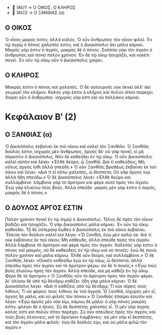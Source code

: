   - 📁 *1AV/1* → Ο ΟΙΚΟΣ, Ο ΚΛΗΡΟΣ  
  - 📁 *1AV/2* → Ο ΞΑΝΘΙΑΣ (α)  

## Ο ΟΙΚΟΣ

Ὁ οἶκος μικρός ἐστιν, ἀλλὰ καλός. Ὁ οὖν ἄνθρωπος τὸν οἶκον φιλεῖ. Ἐν τῷ ἀγρῷ ὁ πόνος χαλεπός ἐστιν, καὶ ὁ Δικαιόπολις ἀεὶ μάλα κάμνει. Μικρὸς γάρ ἐστιν ὁ ἀγρός, μακρὸς δὲ ὁ πόνος. Σκάπτει γὰρ τὸν ἀγρὸν ὁ ἄνθρωπος καὶ πονεῖ πολὺν χρόνον. Ἐν δὲ τῷ οἴκῳ ἡσυχάζει, καὶ οὐκέτι πονεῖ. Ἐν οὖν τῷ οἴκῳ οὖν ὁ Δικαιόπολις χαίρει. 

## Ο ΚΛΗΡΟΣ

Μακρός ἐστιν ὁ πόνος καὶ χαλεπός. Ὁ δὲ αὐτουργὸς οὐκ ὀκνεῖ ἀλλ’ ἀεὶ γεωργεῖ τὸν κλῆρον. Καλὸς γάρ ἐστιν ὁ κλῆρος καὶ πολὺν σῖτον παρέχει. Χαίρει οὖν ὁ ἄνθρωπος· ἰσχυρὸς γάρ ἐστι καὶ οὐ πολλάκις κάμνει.

# Κεφάλαιον Βʹ (2)
## Ο ΞΑΝΘΙΑΣ (α)

Ὁ Δικαιόπολις ἐκβαίνει ἐκ τοῦ οἴκου καὶ καλεῖ τὸν Ξανθίᾱν. Ὁ Ξανθίᾱς δοῦλός ἐστιν, ἰσχυρὸς μὲν ἄνθρωπος, ἀργὸς δέ· οὐ γὰρ πονεῖ, εἰ μὴ πάρεστιν ὁ Δικαιόπολις. Νῦν δὲ καθεύδει ἐν τῷ οἴκῳ. 
Ὁ οὖν Δικαιόπολις καλεῖ αὐτὸν καὶ λέγει· «Ἐλθὲ δεῦρο, ὦ Ξανθίᾱ. Διὰ τί καθεύδεις; Μὴ οὕτως ἀργὸς ἴσθι ἀλλὰ σπεῦδε.»
Ὁ οὖν Ξανθίᾱς βραδέως ἐκβαίνει ἐκ τοῦ οἴκου καὶ λέγει· «Διὰ τί εἶ οὕτω χαλεπός, ὦ δέσποτα; Οὐ γὰρ ἀργός εἰμι ἀλλὰ ἤδη σπεύδω.»
Ὁ δὲ Δικαιόπολις λέγει· «Ἐλθὲ δεῦρο καὶ συλλάμβανε· λάμβανε γὰρ τὸ ἄροτρον καὶ φέρε αὐτὸ πρὸς τὸν ἀγρόν. Ἐγὼ γὰρ ἐλαύνω τοὺς βοῦς. Ἀλλὰ σπεῦδε· μικρὸς μὲν γάρ ἐστιν ὁ ἀγρός, μακρὸς δὲ ὁ πόνος.»

## Ο ΔΟΥΛΟΣ ΑΡΓΟΣ ΕΣΤΙΝ

Πολὺν χρόνον πονεῖ ἐν τῷ ἀγρῷ ὁ Δικαιόπολις. Τέλος δὲ πρὸς τὸν οἶκον βαδίζει καὶ ἡσυχάζει. Ὁ γὰρ Δικαιόπολις μάλα κάμνει. Ἐν οὖν τῷ οἴκῳ καθεύδει. 
Τῇ δὲ ὑστεραίᾳ ἕωθεν ὁ Δικαιόπολις ἐκ τοῦ οἴκου ἐκβαίνει. Ἔπειτα τὸν δοῦλον καλεῖ καὶ λέγει· «Ὦ Ξανθίᾱ, ἐγὼ μὲν καλῶ σε· διὰ τί οὐκ ἐκβαίνεις ἐκ τοῦ οἴκου; Μὴ κάθευδε, ἀλλὰ σπεῦδε πρὸς τὸν ἀγρόν. Ἀλλὰ λάμβανε τὸ ἄροτρον καὶ φέρε πρὸς τὸν ἀγρόν. Χαλεπὸς γάρ ἐστιν ὁ πόνος καὶ μακρός, σὺ δὲ καθεύδεις ἐν τῷ οἴκῳ καὶ οὐ πονεῖς· ἐγὼ δὲ πονῶ πολὺν χρόνον καὶ μάλα κάμνω. Ἐλθὲ οὖν δεῦρο, καὶ συλλάμβανε.»
Ὁ δὲ Ξανθίᾱς λέγει· «Οὐκέτι καθεύδω ἐγὼ ἐν τῷ οἴκῳ, ὦ δέσποτα, ἀλλὰ σπεύδω πρὸς τὸν ἀγρὸν καὶ τὸ ἄροτρον φέρω· σὺ δὲ τί ποιεῖς;»
«Ἐγὼ τοὺς βοῦς ἐλαύνω πρὸς τὸν ἀγρόν. Ἀλλὰ σπεῦδε, καὶ μὴ κάθιζε ἐν τῷ οἴκῳ. Φέρε δὲ τὸ ἄροτρον.»
Ὁ Ξανθίᾱς οὖν τὸ ἄροτρον πρὸς τὸν ἀγρὸν φέρει. Δι’ ὀλίγου δὲ ὑπὸ τῷ δένδρῳ καθίζει· ἤδη γὰρ μάλα κάμνει. Ὁ δὲ Δικαιόπολις λέγει· «Διὰ τί καθίζεις ὑπὸ τῷ δένδρῳ; Τί οὐκ αἴρεις τοὺς λίθους; Τί οὐ φέρεις τοὺς λίθους ἐκ τοῦ ἀγροῦ; Ὦ Ξανθίᾱ, ἰσχυρὸς μὲν εἶ, ἀργὸς δὲ μάλα, καὶ οὺ φιλεῖς τὸν πόνον.»
Ὁ Ξανθίᾱς ἐπαίρει ἑαυτὸν καὶ λέγει· «Ἐγὼ ἀργὸς μὲν οὔκ εἰμι, κάμνω δὲ μάλα· ὁ γὰρ πόνος μακρός ἐστιν, φλέγει δὲ ὁ ἥλιος. Σὺ δὲ δεσπότης χαλεπὸς εἶ. Ὁ μὲν γὰρ ἀγρὸς καλός ἐστι καὶ πολὺν σῖτον παρέχει. Σὺ οὖν σπεύδεις πρὸς τὸν ἀγρόν, καὶ τοὺς βοῦς ἐλαύνεις, καὶ τὸ ἄροτρον λαμβάνεις· σὺ μὲν γὰρ εἶ δεσπότης, καὶ τὸν ἀγρὸν μάλα φιλεῖς· ἐγὼ δὲ δοῦλός εἰμι, καὶ οὐ μάλα φιλῶ τὸν ἀγρόν.»

